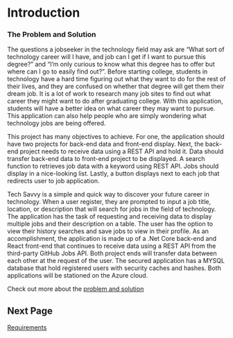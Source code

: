 # Introduction  
 
### The Problem and Solution  
The questions a jobseeker in the technology field may ask are “What sort of technology career will I have, and job can I get if I want to pursue this degree?” and “I’m only curious to know what this degree has to offer but where can I go to easily find out?”. Before starting college, students in technology have a hard time figuring out what they want to do for the rest of their lives, and they are confused on whether that degree will get them their dream job. It is a lot of work to research many job sites to find out what career they might want to do after graduating college. With this application, students will have a better idea on what career they may want to pursue. This application can also help people who are simply wondering what technology jobs are being offered.

This project has many objectives to achieve. For one, the application should have two projects for back-end data and front-end display. Next, the back-end project needs to receive data using a REST API and hold it.  Data should transfer back-end data to front-end project to be displayed. A search function to retrieves job data with a keyword using REST API. Jobs should display in a nice-looking list. Lastly, a button displays next to each job that redirects user to job application.

Tech Savvy is a simple and quick way to discover your future career in technology. When a user register, they are prompted to input a job title, location, or description that will search for jobs in the field of technology. The application has the task of requesting and receiving data to display multiple jobs and their description on a table. The user has the option to view their history searches and save jobs to view in their profile. As an accomplishment, the application is made up of a .Net Core back-end and React front-end that continues to receive data using a REST API from the third-party GitHub Jobs API. Both project ends will transfer data between each other at the request of the user. The secured application has a MYSQL database that hold registered users with security caches and hashes. Both applications will be stationed on the Azure cloud.

Check out more about the [problem and solution](https://github.com/ausstinh/Senior-Captsone-Documentation/blob/main/CST-451%20Capstone%20Project%20Proposal.docx "Project Proposal") 

## Next Page
[Requirements](https://github.com/ausstinh/Project-TechSavvy-/blob/main/Requirements.md "Requirements")
